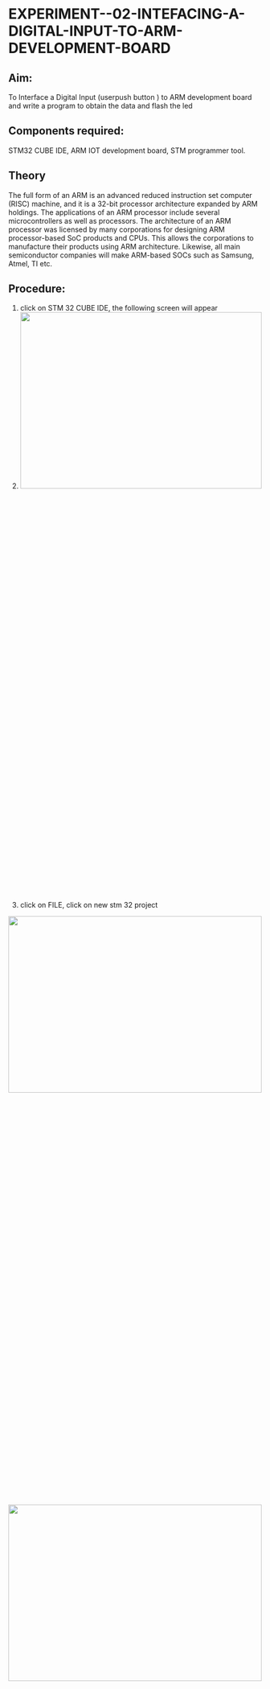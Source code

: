 # EXPERIMENT--02-INTEFACING-A-DIGITAL-INPUT-TO-ARM-DEVELOPMENT-BOARD
## Aim: 
To Interface a Digital Input  (userpush button  ) to ARM   development board and write a  program to obtain  the data and flash the led  
## Components required: 
STM32 CUBE IDE, ARM IOT development board,  STM programmer tool.
## Theory 
The full form of an ARM is an advanced reduced instruction set computer (RISC) machine, and it is a 32-bit processor architecture expanded by ARM holdings. The applications of an ARM processor include several microcontrollers as well as processors. The architecture of an ARM processor was licensed by many corporations for designing ARM processor-based SoC products and CPUs. This allows the corporations to manufacture their products using ARM architecture. Likewise, all main semiconductor companies will make ARM-based SOCs such as Samsung, Atmel, TI etc.
## Procedure:
 1. click on STM 32 CUBE IDE, the following screen will appear
 2. <img height=30% width=100% src="https://user-images.githubusercontent.com/36288975/226189166-ac10578c-c059-40e7-8b80-9f84f64bf088.png">
 3. click on FILE, click on new stm 32 project 
<img height=30% width=100% src="https://user-images.githubusercontent.com/36288975/226189215-2d13ebfb-507f-44fc-b772-02232e97c0e3.png">
<img height=30% width=100% src="https://user-images.githubusercontent.com/36288975/226189230-bf2d90dd-9695-4aaf-b2a6-6d66454e81fc.png">
4. select the target to be programmed  as shown below and click on next 
<img height=30% width=100% src="https://user-images.githubusercontent.com/36288975/226189280-ed5dcf1d-dd8d-43ae-815d-491085f4863b.png">
4.select the program name 
<img height=30% width=100% src="https://user-images.githubusercontent.com/36288975/226189316-09832a30-4d1a-4d4f-b8ad-2dc28f137711.png">
5. corresponding ioc file will be generated automatically 
<img height=30% width=100% src="https://user-images.githubusercontent.com/36288975/226189378-3abbdee2-0df6-470f-a3cd-79c74e3d3ad8.png">
6.select the appropriate pins as gipo, in or out, USART or required options and configure 
<img height=30% width=100% src="https://user-images.githubusercontent.com/36288975/226189403-f7179f1a-3eae-4637-826b-ab4ec35ba1e1.png">
<img height=30% width=100% src="https://user-images.githubusercontent.com/36288975/226189425-2b2414ce-49b3-4b61-a260-c658cb2e4152.png">
7.click on cntrl+S , automaticall C program will be generated 
<img height=30% width=100% src="https://user-images.githubusercontent.com/36288975/226189443-8b43451d-0b14-47e4-a20b-cc09c6ad8458.png">
<img height=30% width=100% src="https://user-images.githubusercontent.com/36288975/226189450-85ffa969-2ffb-4788-81e5-72d60fdda0f1.png">
8. edit the program and as per required 
<img height=30% width=100% src="https://user-images.githubusercontent.com/36288975/226189461-a573e62f-a109-4631-a250-a20925758fe0.png">
9. use project and build all 
<img height=30% width=100% src="https://user-images.githubusercontent.com/36288975/226189554-3f7101ac-3f41-48fc-abc7-480bd6218dec.png">
10. once the project is bulild 
<img height=30% width=100% src="https://user-images.githubusercontent.com/36288975/226189577-c61cc1eb-3990-4968-8aa6-aefffc766b70.png">
11. click on debug option 
<img height=30% width=100% src="https://user-images.githubusercontent.com/36288975/226189625-37daa9a3-62e9-42b5-a5ce-2ac63345905b.png">
12. connect the  ARM board to power supply and usb
    
13. check for execution of the output using run option 
## STM 32 CUBE PROGRAM :
```
DEVELOPED BY: KISHORE.B
REF.NO:212222110020
```
```
#include "main.h"
#include "stdbool.h"
bool button_status;
void push_button();
int main(void)
{
 HAL_Init();
 SystemClock_Config();
 MX_GPIO_Init();
  while (1)
  {
   	  push_button();
  }
}
void push_button()
{
	button_status=HAL_GPIO_ReadPin(GPIOC,GPIO_PIN_13);
	if(button_status==0)
	{
		HAL_GPIO_WritePin(GPIOA,GPIO_PIN_5,SET);
		HAL_Delay(50);
		HAL_GPIO_WritePin(GPIOA,GPIO_PIN_5,RESET);
		HAL_Delay(50);
	}
	else
	{
		HAL_GPIO_WritePin(GPIOA,GPIO_PIN_5,RESET);
	}
}
```
## Output  :
<img height=30% width=50% src="https://github.com/KISHORE22001263/EXPERIMENT--02-INTEFACING-A-DIGITAL-INPUT-TO-ARM-DEVELOPMENT-BOARD/assets/121484538/ef0c6b8d-1b0c-46de-8921-f86c98ce33d9"><img height=30% width=50% src="https://github.com/KISHORE22001263/EXPERIMENT--02-INTEFACING-A-DIGITAL-INPUT-TO-ARM-DEVELOPMENT-BOARD/assets/121484538/af49b7fd-907f-44d6-9af8-e7a3327cc5ee">
## Result :
Interfacing a digital Input (Pushbutton ) with ARM microcontroller based IOT development is executed and the results are verified.
